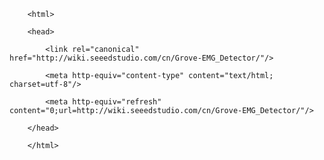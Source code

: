 <!DOCTYPE html>
        <html>
        <head>
            <link rel="canonical" href="http://wiki.seeedstudio.com/cn/Grove-EMG_Detector/"/>
            <meta http-equiv="content-type" content="text/html; charset=utf-8"/>
            <meta http-equiv="refresh" content="0;url=http://wiki.seeedstudio.com/cn/Grove-EMG_Detector/"/>
        </head>
        </html>